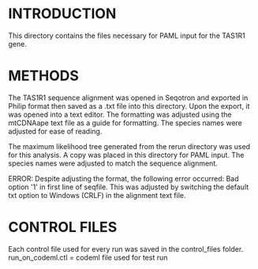 # INTRODUCTION 
This directory contains the files necessary for PAML input for the TAS1R1 gene. 

# METHODS
The TAS1R1 sequence alignment was opened in Seqotron and exported in Philip format then saved as a .txt file into this directory. Upon the export, it was opened into a text editor. The formatting was adjusted using the mtCDNAape text file as a guide for formatting. The species names were adjusted for ease of reading. 

The maximum likelihood tree generated from the rerun directory was used for this analysis. A copy was placed in this directory for PAML input. The species names were adjusted to match the sequence alignment. 

ERROR: Despite adjusting the format, the following error occurred: Bad option '1' in first line of seqfile. This was adjusted by switching the default txt option to Windows (CRLF) in the alignment text file. 

# CONTROL FILES
Each control file used for every run was saved in the control_files folder. 
run_on_codeml.ctl = codeml file used for test run 